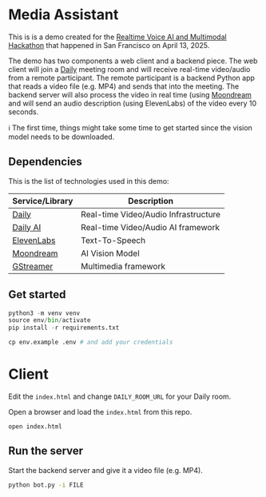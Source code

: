 # Media Assistant

This is is a demo created for the [Realtime Voice AI and Multimodal
Hackathon](https://partiful.com/e/VJPFposDqQg2eCqHuL38) that happened in San
Francisco on April 13, 2025.

The demo has two components a web client and a backend piece. The web client
will join a [Daily](https://daily.co) meeting room and will receive real-time
video/audio from a remote participant. The remote participant is a backend
Python app that reads a video file (e.g. MP4) and sends that into the
meeting. The backend server will also process the video in real time (using
[Moondream](https://moondream.ai) and will send an audio description (using
ElevenLabs) of the video every 10 seconds.

ℹ️ The first time, things might take some time to get started since the vision
model needs to be downloaded.

## Dependencies

This is the list of technologies used in this demo:

| Service/Library                                 | Description                          |
|-------------------------------------------------|--------------------------------------|
| [Daily](https://daily.co)                       | Real-time Video/Audio Infrastructure |
| [Daily AI](https://github.com/daily-co/dailyai) | Real-time Video/Audio AI framework   |
| [ElevenLabs](https://elevenlabs.io/)            | Text-To-Speech                       |
| [Moondream](https://moondream.ai/)              | AI Vision Model                      |
| [GStreamer](https://gstreamer.freedesktop.org/) | Multimedia framework                 |

## Get started

```python
python3 -m venv venv
source env/bin/activate
pip install -r requirements.txt

cp env.example .env # and add your credentials

```

# Client

Edit the `index.html` and change `DAILY_ROOM_URL` for your Daily room.

Open a browser and load the `index.html` from this repo.

```
open index.html
```

## Run the server

Start the backend server and give it a video file (e.g. MP4).

```bash
python bot.py -i FILE
```
